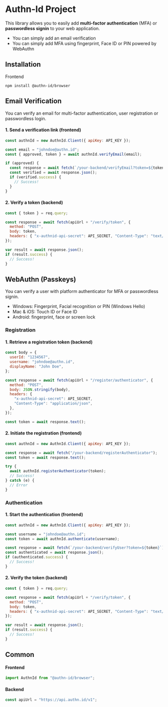 # Authn-Id Project

This library allows you to easily add **multi-factor authentication** (MFA) or **passwordless signin** to your web application.

- You can simply add an email verification
- You can simply add MFA using fingerprint, Face ID or PIN powered by WebAuthn

## Installation

Frontend

```
npm install @authn-id/browser
```

## Email Verification

You can verify an email for multi-factor authentication, user registration or passwordless login.

#### 1. Send a verification link (frontend)

```js
const authnId = new AuthnId.Client({ apiKey: API_KEY });

const email = "johndoe@authn.id";
const { approved, token } = await authnId.verifyEmail(email);

if (approved) {
  const response = await fetch(`/your-backend/verifyEmail?token=${token}`);
  const verified = await response.json();
  if (verified.success) {
    // Success!
  }
}
```

#### 2. Verify a token (backend)

```js
const { token } = req.query;

const response = await fetch(apiUrl + "/verify/token", {
  method: "POST",
  body: token,
  headers: { "x-authnid-api-secret": API_SECRET, "Content-Type": "text/plain" },
});

var result = await response.json();
if (result.success) {
  // Success!
}
```

## WebAuthn (Passkeys)

You can verify a user with platform authenticator for MFA or passwordless signin.

- Windows: Fingerprint, Facial recognition or PIN (Windows Hello)
- Mac & iOS: Touch ID or Face ID
- Android: fingerprint, face or screen lock

### Registration

#### 1. Retrieve a registration token (backend)

```js
const body = {
  userId: "1234567",
  username: "johndoe@authn.id",
  displayName: "John Doe",
};

const response = await fetch(apiUrl + "/register/authenticator", {
  method: "POST",
  body: JSON.stringify(body),
  headers: {
    "x-authnid-api-secret": API_SECRET,
    "Content-Type": "application/json",
  },
});

const token = await response.text();
```

#### 2. Initiate the registration (frontend)

```js
const authnId = new AuthnId.Client({ apiKey: API_KEY });

const response = await fetch("/your-backend/registerAuthenticator");
const token = await response.text();

try {
  await authnId.registerAuthenticator(token);
  // Success!
} catch (e) {
  // Error
}
```

### Authentication

#### 1. Start the authentication (frontend)

```js
const authnId = new AuthnId.Client({ apiKey: API_KEY });

const username = "johndoe@authn.id";
const token = await authnId.authenticate(username);

const response = await fetch(`/your-backend/verifyUser?token=${token}`);
const authenticated = await response.json();
if (authenticated.success) {
  // Success!
}
```

#### 2. Verify the token (backend)

```js
const { token } = req.query;

const response = await fetch(apiUrl + "/verify/token", {
  method: "POST",
  body: token,
  headers: { "x-authnid-api-secret": API_SECRET, "Content-Type": "text/plain" },
});

var result = await response.json();
if (result.success) {
  // Success!
}
```

## Common

#### Frontend

```js
import AuthnId from "@authn-id/browser";
```

#### Backend

```js
const apiUrl = "https://api.authn.id/v1";
```
